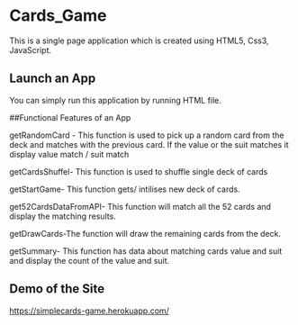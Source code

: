 # Cards_Game

This is a single page application which is created using HTML5, Css3, JavaScript.

## Launch an App
You can simply run this application by running HTML file.

##Functional Features of an App

getRandomCard - This function is used to pick up a random card from the deck and matches with the previous card. If the value or the suit matches it display value match / suit match

getCardsShuffel- This function is used to shuffle single deck of cards

getStartGame- This function gets/ intilises new deck of cards.

get52CardsDataFromAPI- This function will match all the 52 cards and display the matching results.

getDrawCards-The function will draw the remaining cards from the deck.

getSummary- This function has data about matching cards value and suit and display the count of the value and suit.


## Demo of the Site

https://simplecards-game.herokuapp.com/




